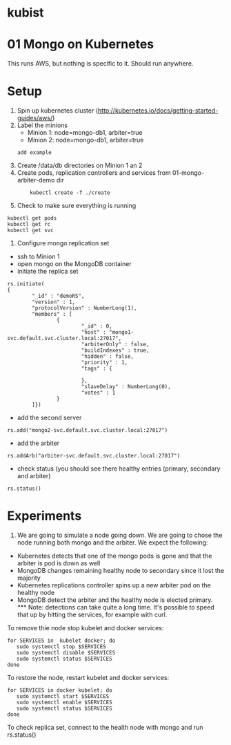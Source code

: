 # kubist

01 Mongo on Kubernetes
=====

This runs AWS, but nothing is specific to it.  Should run anywhere.

Setup
===

1. Spin up kubernetes cluster (http://kubernetes.io/docs/getting-started-guides/aws/)
1. Label the minions
    * Minion 1: node=mongo-db1, arbiter=true
    * Minion 2: node=mongo-db1, arbiter=true
    ````	
	add example
    ````
1. Create /data/db directories on Minion 1 an 2
1. Create pods, replication controllers and services from 01-mongo-arbiter-demo dir
    ````
        kubectl create -f ./create
    ````
1. Check to make sure everything is running
````
kubectl get pods
kubectl get rc
kubectl get svc
````
1. Configure mongo replication set
* ssh  to  Minion 1
* open mongo on the MongoDB container
* initiate the replica set
````
rs.initiate(
{
        "_id" : "demoRS",
        "version" : 1,
        "protocolVersion" : NumberLong(1),
        "members" : [
                {
                        "_id" : 0,
                        "host" : "mongo1-svc.default.svc.cluster.local:27017",
                        "arbiterOnly" : false,
                        "buildIndexes" : true,
                        "hidden" : false,
                        "priority" : 1,
                        "tags" : {

                        },
                        "slaveDelay" : NumberLong(0),
                        "votes" : 1
                }
        ]})
````
* add the second server
````
rs.add("mongo2-svc.default.svc.cluster.local:27017")		
````
* add the arbiter
````
rs.addArb("arbiter-svc.default.svc.cluster.local:27017")
````
* check status (you should see there healthy entries (primary, secondary and arbiter)
````
rs.status()
````




Experiments
====
1.  We are going to simulate a node going down.  We are going to chose the node running both mongo and the arbiter.  We expect the following:
* Kubernetes detects that one of the mongo pods is gone and that the arbiter is pod is down as well
* MongoDB changes remaining healthy node to secondary since it lost the majority
* Kubernetes replications controller spins up a new arbiter pod on the healthy node
* MongoDB detect the arbiter and the healthy node is elected primary.  
*** Note: detections can take quite a long time.  It's possible to speed that up by hitting the services, for example with curl.
 
To remove thie node stop kubelet and docker services:
````
for SERVICES in  kubelet docker; do
   sudo systemctl stop $SERVICES
   sudo systemctl disable $SERVICES
   sudo systemctl status $SERVICES
done
````
To restore the node, restart kubelet and docker services:
````
for SERVICES in docker kubelet; do
   sudo systemctl start $SERVICES
   sudo systemctl enable $SERVICES
   sudo systemctl status $SERVICES
done
````
To check replica set, connect to the health node with mongo and run rs.status()


